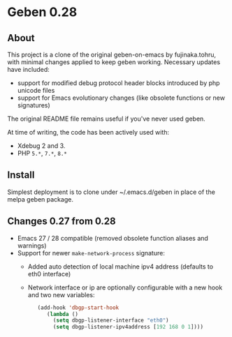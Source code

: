 # Geben 0.28

## About

This project is a clone of the original geben-on-emacs by fujinaka.tohru, with minimal changes applied to keep geben working. Necessary updates have included:

* support for modified debug protocol header blocks introduced by php unicode files
* support for Emacs evolutionary changes (like obsolete functions or new signatures)

The original README file remains useful if you've never used geben.

At time of writing, the code has been actively used with:

* Xdebug 2 and 3.
* PHP `5.*`, `7.*`, `8.*`

## Install

Simplest deployment is to clone under ~/.emacs.d/geben in place of the melpa geben package.

## Changes 0.27 from 0.28

* Emacs 27 / 28 compatible (removed obsolete function aliases and warnings)
* Support for newer `make-network-process` signature:
  * Added auto detection of local machine ipv4 address (defaults to eth0 interface)
  * Network interface or ip are optionally configurable with a new hook and two new variables:
  
    ```lisp
       (add-hook 'dbgp-start-hook
          (lambda ()
            (setq dbgp-listener-interface "eth0")
            (setq dbgp-listener-ipv4address [192 168 0 1])))
    ```
